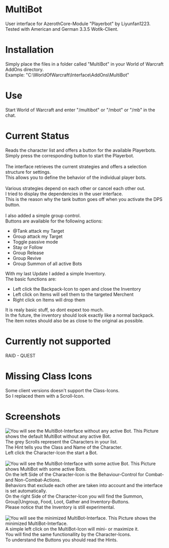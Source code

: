 # MultiBot
User interface for AzerothCore-Module "Playerbot" by Liyunfan1223.<br>
Tested with American and German 3.3.5 Wotlk-Client.
# Installation
Simply place the files in a folder called "MultiBot" in your World of Warcraft AddOns directory.<br>
Example: "C:\WorldOfWarcraft\Interface\AddOns\MultiBot"
# Use
Start World of Warcraft and enter "/multibot" or "/mbot" or "/mb" in the chat.
# Current Status
Reads the character list and offers a button for the available Playerbots.<br>
Simply press the corresponding button to start the Playerbot.<br><br>
The interface retrieves the current strategies and offers a selection structure for settings.<br>
This allows you to define the behavior of the individual player bots.<br><br>
Various strategies depend on each other or cancel each other out.<br>
I tried to display the dependencies in the user interface.<br>
This is the reason why the tank button goes off when you activate the DPS button.<br><br>
I also added a simple group control.<br>
Buttons are available for the following actions:<br>
- @Tank attack my Target
- Group attack my Target
- Toggle passive mode
- Stay or Follow
- Group Release
- Group Revive
- Group Summon of all active Bots<br>

With my last Update I added a simple Inventory.<br>
The basic functions are:<br>
- Left click the Backpack-Icon to open and close the Inventory
- Left click on Items will sell them to the targeted Merchent
- Right click on Items will drop them<br>

It is realy basic stuff, so dont expext too much.<br>
In the future, the inventory should look exactly like a normal backpack.<br>
The item notes should also be as close to the original as possible.<br>
# Currently not supported
RAID - QUEST<br>
# Missing Class Icons
Some client versions doesn't support the Class-Icons.<br>
So I replaced them with a Scroll-Icon.
# Screenshots
![You will see the MultiBot-Interface without any active Bot.](https://github.com/Macx-Lio/MultiBot/blob/main/MultiBot-Startet.jpg?raw=true)
This Picture shows the default MultiBot without any active Bot.<br>
The grey Scrolls represent the Characters in your list.<br>
The Hint tells you the Class and Name of the Character.<br>
Left click the Character-Icon the start a Bot.<br><br>
![You will see the MultiBot-Interface with some active Bot.](https://github.com/Macx-Lio/MultiBot/blob/main/MultiBot-Active-Characters.jpg?raw=true)
This Picture shows MultiBot with some active Bots.<br>
On the left Side of the Character-Icon is the Behaviour-Control for Combat- and Non-Combat-Actions.<br>
Behaviors that exclude each other are taken into account and the interface is set automatically.<br>
On the right Side of the Character-Icon you will find the Summon, Group|Ungroup, Food, Loot, Gather and Inventory-Buttons.<br>
Please notice that the Inventory is still experimental.<br><br>
![You will see the minimized MultiBot-Interface.](https://github.com/Macx-Lio/MultiBot/blob/main/MultiBot-Minimized.jpg?raw=true)
This Picture shows the minimized MultiBot-Interface.<br>
A simple left click on the MultiBot-Icon will mini- or maximize it.<br>
You will find the same functionallity by the Character-Icons.<br>
To understand the Buttons you should read the Hints.
